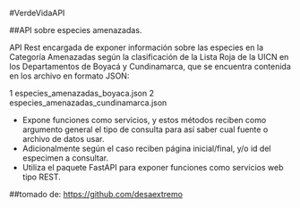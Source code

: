 #VerdeVidaAPI

##API sobre especies amenazadas.

API Rest encargada de exponer información sobre las especies en la Categoría Amenazadas según la clasificación de la Lista Roja de la UICN en los Departamentos de Boyacá y Cundinamarca, que se encuentra contenida en los archivo en formato JSON: 

1 especies_amenazadas_boyaca.json 
2 especies_amenazadas_cundinamarca.json 

* Expone funciones como servicios, y estos métodos reciben como argumento general el tipo de consulta para así saber cual fuente o archivo de datos usar.
* Adicionalmente según el caso reciben página inicial/final, y/o id del especimen a consultar.
* Utiliza el paquete FastAPI para exponer funciones como servicios web tipo REST.

##tomado de: https://github.com/desaextremo

